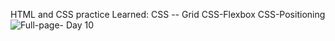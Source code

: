 HTML and CSS practice 
Learned: 
CSS -- Grid 
CSS-Flexbox
CSS-Positioning
![Full-page- Day 10](https://github.com/user-attachments/assets/56e522ad-7452-4d93-9d7e-b28937ad711f)

